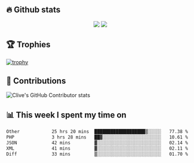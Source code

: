 ## &#128293; Github stats

<!-- GitHub Readme Streak Stats - https://github.com/DenverCoder1/github-readme-streak-stats -->
<p align="center">

<picture>
  <source 
    srcset="https://github-readme-stats.vercel.app/api?username=clivewalkden&count_private=true&show_icons=true&theme=darcula"
    media="(prefers-color-scheme: dark)"
  />
  <source
    srcset="https://github-readme-stats.vercel.app/api?username=clivewalkden&count_private=true&show_icons=true&theme=calm"
    media="(prefers-color-scheme: light), (prefers-color-scheme: no-preference)"
  />
  <img src="https://github-readme-stats.vercel.app/api?username=clivewalkden&count_private=true&show_icons=true&theme=darcula" />
</picture>

<a href="https://git.io/streak-stats" target="_blank">
  <img src="http://github-readme-streak-stats.herokuapp.com?user=clivewalkden&theme=darcula&date_format=j%20M%5B%20Y%5D" />
</a>

</p>

## &#127942; Trophies
[![trophy](https://github-profile-trophy.vercel.app/?username=clivewalkden&theme=onedark)](https://github.com/clivewalkden/github-profile-trophy)

## &#129309; Contributions
![Clive's GitHub Contributor stats](https://github-contributor-stats.vercel.app/api?username=clivewalkden)

## &#128202; This week I spent my time on
<!--START_SECTION:waka-->

```txt
Other            25 hrs 20 mins  ███████████████████▒░░░░░   77.38 %
PHP              3 hrs 28 mins   ██▓░░░░░░░░░░░░░░░░░░░░░░   10.61 %
JSON             42 mins         ▓░░░░░░░░░░░░░░░░░░░░░░░░   02.14 %
XML              41 mins         ▓░░░░░░░░░░░░░░░░░░░░░░░░   02.11 %
Diff             33 mins         ▒░░░░░░░░░░░░░░░░░░░░░░░░   01.70 %
```

<!--END_SECTION:waka-->
